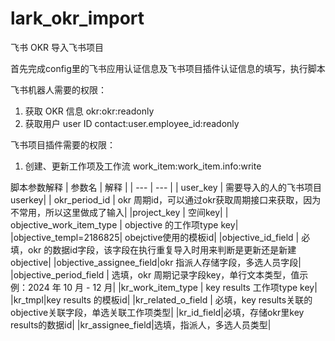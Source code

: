 # lark_okr_import
飞书 OKR 导入飞书项目

首先完成config里的飞书应用认证信息及飞书项目插件认证信息的填写，执行脚本

飞书机器人需要的权限：
1. 获取 OKR 信息 okr:okr:readonly
2. 获取用户 user ID contact:user.employee_id:readonly

飞书项目插件需要的权限：
1. 创建、更新工作项及工作流 work_item:work_item.info:write


脚本参数解释
| 参数名 | 解释 |
| --- | --- |
| user_key | 需要导入的人的飞书项目userkey|
| okr_period_id | okr 周期id，可以通过okr获取周期接口来获取，因为不常用，所以这里做成了输入|
|project_key | 空间key|
| objective_work_item_type | objective 的工作项type key|
|objective_templ=2186825| obejctive使用的模板id|
|objective_id_field | 必填，okr 的数据id字段，该字段在执行重复导入时用来判断是更新还是新建objective|
|objective_assignee_field|okr 指派人存储字段，多选人员字段|
|objective_period_field | 选填，okr 周期记录字段key，单行文本类型，值示例：2024 年 10 月 - 12 月|
|kr_work_item_type | key results 工作项type key|
|kr_tmpl|key results 的模板id|
|kr_related_o_field | 必填，key results关联的objective关联字段，单选关联工作项类型|
|kr_id_field|必填，存储okr里key results的数据id|
|kr_assignee_field|选填，指派人，多选人员类型|



